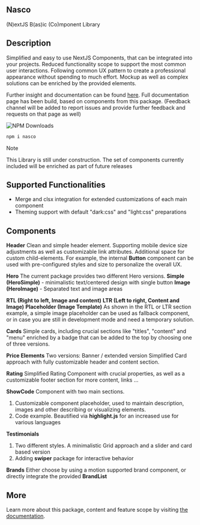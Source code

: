 
## Nasco

(N)extJS B(as)ic (Co)mponent Library

## Description
Simplified and easy to use NextJS Components, that can be integrated into your projects.
Reduced functionality scope to support the most common user interactions. Following common UX pattern
to create a professional appearance without spending to much effort. Mockup as well as complex solutions
can be enriched by the provided elements.

Further insight and documentation can be found <a href="https://nasco-docu-5wc628no4-clehucks-projects.vercel.app/">here</a>.
Full documentation page has been build, based on components from this package.
(Feedback channel will be added to report issues and provide further feedback and requests on that page as well)


![NPM Downloads](https://img.shields.io/npm/dw/:nasco)

```bash
npm i nasco
```

> [!NOTE]
> This Library is still under construction. The set of components currently included will be enriched as part of future releases

## Supported Functionalities
- Merge and clsx integration for extended customizations of each main component
- Theming support with default "dark:css" and "light:css" preparations

## Components

**Header**
Clean and simple header element. Supporting mobile device size adjustments as well as customizable link attributes.
Additional space for custom child-elements. For example, the internal **Button** component can be used with pre-configured styles and size
to personalize the overall UX.

**Hero**
The current package provides two different Hero versions.
**Simple (HeroSimple)** - minimalistic text/centered design with single button
**Image (HeroImage)** - Separated text and image areas

**RTL (Right to left, Image and content)**
**LTR (Left to right, Content and Image)**
**Placeholder (Image Template)**
As shown in the RTL or LTR section example, a simple image placeholder can be used as fallback component,
or in case you are still in development mode and need a temporary solution.

**Cards**
Simple cards, including crucial sections like "titles", "content" and "menu" enriched by a badge that
can be added to the top by choosing one of three versions.

**Price Elements**
Two versions: 
Banner / extended version
Simplified Card approach with fully customizable header and content section.

**Rating**
Simplified Rating Component with crucial properties, as well as a customizable footer section for more content, links ...

**ShowCode**
Component with two main sections.
1. Customizable component placeholder, used to maintain description, images and other describing or visualizing elements.
2. Code example. Beautified via **highlight.js** for an increased use for various languages

**Testimonials**
1. Two different styles. A minimalistic Grid approach and a slider and card based version
2. Adding **swiper** package for interactive behavior

**Brands**
Either choose by using a motion supported brand component, or directly integrate the provided **BrandList**


## More
Learn more about this package, content and feature scope by visiting <a href="https://nasco-docu-5wc628no4-clehucks-projects.vercel.app/">the documentation</a>.